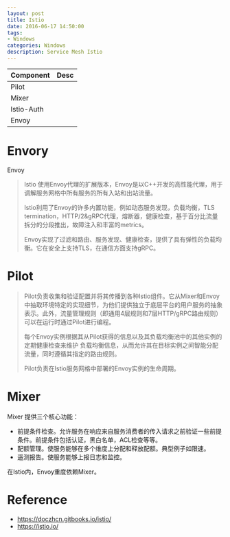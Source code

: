 ```yaml
---
layout: post
title: Istio
date: 2016-06-17 14:50:00
tags:
- Windows
categories: Windows
description: Service Mesh Istio
---
```




|     Component     |                           Desc                         |
| ----------------- | ------------------------------------------------------ |
| Pilot             |                                                        |
| Mixer             |                                                        |
| Istio-Auth        |                                                        |
| Envoy             |                                                        |




# Envory
Envoy
> Istio 使用Envoy代理的扩展版本，Envoy是以C++开发的高性能代理，用于调解服务网格中所有服务的所有入站和出站流量。
> 
> Istio利用了Envoy的许多内置功能，例如动态服务发现，负载均衡，TLS termination，HTTP/2&gRPC代理，熔断器，健康检查，基于百分比流量拆分的分段推出，故障注入和丰富的metrics。
> 
> Envoy实现了过滤和路由、服务发现、健康检查，提供了具有弹性的负载均衡。它在安全上支持TLS，在通信方面支持gRPC。




# Pilot
> Pilot负责收集和验证配置并将其传播到各种Istio组件。它从Mixer和Envoy中抽取环境特定的实现细节，为他们提供独立于底层平台的用户服务的抽象表示。此外，流量管理规则（即通用4层规则和7层HTTP/gRPC路由规则）可以在运行时通过Pilot进行编程。
> 
> 每个Envoy实例根据其从Pilot获得的信息以及其负载均衡池中的其他实例的定期健康检查来维护 负载均衡信息，从而允许其在目标实例之间智能分配流量，同时遵循其指定的路由规则。
> 
> Pilot负责在Istio服务网格中部署的Envoy实例的生命周期。


# Mixer
Mixer 提供三个核心功能：
* 前提条件检查。允许服务在响应来自服务消费者的传入请求之前验证一些前提条件。前提条件包括认证，黑白名单，ACL检查等等。
* 配额管理。使服务能够在多个维度上分配和释放配额。典型例子如限速。
* 遥测报告。使服务能够上报日志和监控。

在Istio内，Envoy重度依赖Mixer。










# Reference
* https://doczhcn.gitbooks.io/istio/
* https://istio.io/


